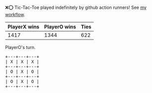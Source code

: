 :x::o: Tic-Tac-Toe played indefinitely by github action runners! See [my workflow](.github/workflows/play.yaml).

|PlayerX wins|PlayerO wins|Ties|
|-|-|-|
|1417|1344|622|

PlayerO's turn.

<pre>
+---+---+---+
| X | X | X |
+---+---+---+
| O | X | O |
+---+---+---+
| O | X | O |
+---+---+---+
</pre>
